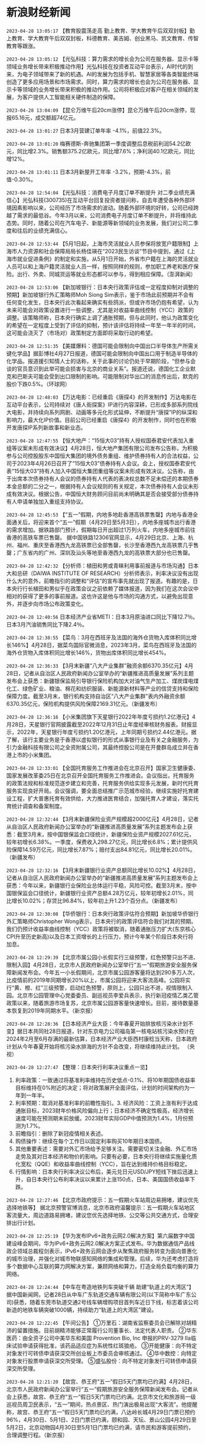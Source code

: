 # 新浪财经新闻
`2023-04-28 13:05:17` 【教育股震荡走高 勤上教育、学大教育午后双双封板】勤上教育、学大教育午后双双封板，科德教育、美吉姆、创业黑马、凯文教育、传智教育等跟涨。

`2023-04-28 13:05:12` 【光弘科技：算力需求的增长会为公司在服务器、显示卡等领域业务增长带来积极推动作用】光弘科技在投资者互动平台表示，AI时代的到来，为电子领域带来了新的机遇。AI的发展为包括手机、智慧家居等各类智能终端创造了更多应用场景和市场需求。同时，算力需求的增长也会为公司在服务器、显示卡等领域的业务增长带来积极的推动作用。公司将积极应对客户在相关领域的发展，为客户提供人工智能相关硬件制造的保障。

`2023-04-28 13:04:09` 【昆仑万维午后20cm涨停】昆仑万维午后20cm涨停，现报65.16元，成交额超74亿元。

`2023-04-28 13:01:27` 日本3月营建订单年率 -4.1%，前值22.3%。

`2023-04-28 13:01:20` 梅赛德斯-奔驰集团第一季度调整后息税前利润54.2亿欧元，同比增2.3%。销售额375.2亿欧元，同比增7.6%；净利润40.1亿欧元，同比增12%。

`2023-04-28 13:01:11` 日本3月新屋开工年率 -3.2%，预期-4.3%，前值-0.30%。

`2023-04-28 12:54:04` 【光弘科技：消费电子月度订单不断提升 对二季业绩充满信心】光弘科技(300735)在互动平台回复投资者提问称，自去年遭受各种外部环境因素影响以来，公司经历了市场需求的波动。随着外部环境的好转，公司已经跨越了需求的最低谷。今年3月以来，公司消费电子月度订单不断提升，并将维持此态势。同时，随着公司在汽车电子、新能源等新领域的业务发展，我们对公司二季度和往后的业绩充满信心。

`2023-04-28 12:53:44` 【5月1日起，上海市灵活就业人员参保将放宽户籍限制】上海市人力资源和社会保障局局长杨佳瑛在“2023民生访谈”节目中提到，通过《上海市就业促进条例》的制定和实施，从5月1日开始，外省市户籍在上海的灵活就业人员可以和上海户籍灵活就业人员一样，按照同样的规则，参加职工养老和医疗保险。出行、外卖、同城货运等就业形态都可以参与，得到相应保障。（澎湃新闻）

`2023-04-28 12:53:06` 【新加坡银行：日本央行政策评估或一定程度抑制对调整的预期】新加坡银行外汇策略师Moh Siong Sim表示，鉴于市场此前预期并不会有任何变化发生，日本央行此次看起来确实有些鸽派，但或许市场仍抱有希望，认为未来可能会对政策设置进行一些调整，尤其是对收益率曲线控制（YCC）政策的调整。该策略师称，日本央行确实上调了通胀预期，但与此同时，他认为政策变化的希望在一定程度上受到了评估的抑制，预计该评估将持续一年至一年半的时间，这可能会浇灭了（市场对）政策制定方面即将采取行动的希望。

`2023-04-28 12:51:35` 【美媒爆料：德国可能会限制向中国出口半导体生产所需关键化学品】据彭博社4月27日报道，德国可能会限制向中国出口用于制造半导体的化学品。报道援引知情人士的话称，关于此事的讨论仍处于早期阶段，“但参与会谈的官员意识到此举可能会损害与北京的商业关系”。报道还说，德国化工企业默克和巴斯夫可能会受到出口限制的影响。可能限制对华出口的消息传出后，默克的股价下跌0.5%。（环球网）

`2023-04-28 12:48:03` 【万达电影：已经重启《唐探4》的开发制作】万达电影在互动平台表示，公司持续对《唐人街探案》IP进行内容深耕，已形成多部系列院线大电影，并持续向系列网剧、动画等多元化形式延伸，不断提升“唐探”IP的纵深和影响力，最大化IP价值。目前公司已经重启《唐探4》的开发制作，同时也在积极开发唐探IP系列新故事和新业态。

`2023-04-28 12:47:55` 【恒大地产：“15恒大03”持有人授权国泰君安代表加入重组等议案未形成有效决议】4月28日，恒大地产集团有限公司发布公告称，为积极参与公司控股股东中国恒大集团的境外债务重组、维护债券持有人的合法权益，公司于2023年4月26日召开了“15恒大03”债券持有人会议。会上，授权国泰君安代表“15恒大03”持有人加入中国恒大集团重组等议案未形成有效决议。公告称，由于出席本次债券持有人会议的债券持有人代表的表决权总数不足未偿还的本期债券本金总额的二分之一，根据持有人会议规则的有关规定，本次债券持有人会议未形成有效决议。根据公告，中国恒大财务顾问目前尚未明确其是否会接受部分债券持有人申请单独加入重组支持协议。

`2023-04-28 12:45:53` 【“五一”假期，内地多地赴香港高铁票售罄】内地与香港全面通关后，将迎来首个“五一”假期（4月29日至5月3日），内地多座城市出行香港的需求增加。据铁路部门预计，假期每日开出超过1万列火车，内地多座城市前往香港的高铁车票已售罄。 据中国铁路12306官网显示，4月29日北京、上海、杭州、福州、重庆至香港西九龙高铁票已全部售罄，长沙至香港西九龙高铁票几乎售罄；广东省内的广州、深圳及汕头等地至香港西九龙的高铁票大部分也已售罄。

`2023-04-28 12:42:32` 【分析师：植田和男或青睐利用事前报道与市场沟通】日本大和总研（DAIWA INSTITUTE OF RESEARCH）分析师表示，利率决议没有出现什么大的意外，前瞻指引的调整和“评估”的宣布事先就出现了报道。有趣的是，日本央行行长植田和男似乎在政策会议之前依赖了媒体报道，因为我们在这次会议中相对的获得了更多的事前报道。这也许这是他与市场的沟通方式，以避免出现意外，并逐步向市场公布政策变化。

`2023-04-28 12:40:56` 日本经济产业省METI：日本3月原油进口同比下降12.7％。日本3月汽油销售同比下降2.4％。

`2023-04-28 12:38:55` 【菜鸟：3月在西班牙及法国的海外仓货物入库体积同比增长146%】4月28日，据菜鸟国际官微消息，2023年3月，菜鸟在西班牙及法国的海外仓货物入库体积同比增长146%，货物出库体积同比增长454%。

`2023-04-28 12:36:33` 【3月末新疆“八大产业集群”融资余额6370.35亿元】4月28日，记者从自治区人民政府新闻办公室举办的“新疆推进高质量发展”系列主题发布会上获悉：新疆银保监局引导银行保险机构加大对油气生产加工、煤炭煤电煤化工、绿色矿业、粮油、棉花和纺织服装、新能源新材料等产业的信贷支持和保险保障力度。截至3月末，银行机构支持自治区“八大产业集群”表内外融资余额6370.35亿元，保险机构提供风险保障2169.31亿元。（新疆发布）

`2023-04-28 12:36:16` 【小米集团旗下天星银行2022年年度亏损约1.2亿港元】4月28日，天星银行官网披露截至2022年12月31日止年度经审核财务报表。财报显示，2022年，天星银行年度亏损约1.20亿港元，上年同期亏损约2.44亿港元。据了解，该行主要业务是于香港以虚拟银行的形式从事银行业及有关之金融服务，为引力金融科技有限公司之全资附属公司，其最终控股公司是在开曼群岛成立并在香港上市的小米集团。

`2023-04-28 12:33:01` 【全国托育服务工作推进会在北京召开】国家卫生健康委、国家发展改革委25日在北京召开全国托育服务工作推进会。会议指出，托育服务的政策法规和标准规范逐步建立和完善，托育服务供给实现多元发展，新时代托育服务实现良好开局。会议强调，要全面总结推广示范城市经验，继续实施好托育建设工程，扩大普惠托育有效供给，大力推进医育结合，加强托育人才建设，落实托育统计调查和备案制度。

`2023-04-28 12:32:44` 【3月末新疆保险业资产规模超2000亿元】4月28日，记者从自治区人民政府新闻办公室举办的“新疆推进高质量发展”系列主题发布会上获悉：截至3月末，按中国银保监会口径统计，新疆保险业资产规模2027.61亿元，较年初增长6.38%。一季度，保费收入298.27亿元，同比增长6.8%；累计提供风险保障14.59万亿元，同比增长7.87%；赔付支出84.81亿元，同比增长20.01%。（新疆发布）

`2023-04-28 12:32:16` 【3月末新疆银行业资产总额同比增长10.02%】4月28日，记者从自治区人民政府新闻办公室举办的“新疆推进高质量发展”系列主题发布会上获悉：今年以来，新疆银行业保险业总体运行平稳，风险可控。截至3月末，按中国银保监会口径统计，新疆银行业资产总额4.28万亿元，较年初增长2.01%，同比增长10.02%；存贷比96.84%，较年初上升1.23个百分点。（新疆发布）

`2023-04-28 12:30:08` 【华侨银行：日本央行政策评估符合预期】新加坡华侨银行外汇策略师Christopher Wong表示，日本央行的政策评估符合我们对其的预期。我们仍预计收益率曲线控制（YCC）政策将被取消，随着通胀压力扩大(东京核心CPI升至历史新高)以及日本工资增长的上行压力，预计今年某个阶段日本央行将加息。

`2023-04-28 12:29:39` 【北京市属公园小长假实行三级预警，红色预警只出不进、限制入园】4月28日，北京市人民政府新闻办公室举行“五一”假期旅游安全服务保障新闻发布会。今年五一小长假期间，北京市属公园游客量将达到290多万人次，比疫情前的2019年同期增长20%以上，市属公园将迎来大客流高峰。公园将实行“黄、橙、红”三级预警，启动红色预警，原则上，公园只出不进，视情限制入园。北京市公园管理中心党委委员、副巡视员李爱兵表示，执行新冠疫情乙类乙管政策以来，随着旅游市场复苏，北京市属公园游客量快速增长。目前，接待数量基本恢复到2019年同期水平。（新京报）

`2023-04-28 12:28:36` 【日本经济产业大臣：今年春夏开始排放核污染水计划不变】据日本共同社28日报道，针对东京电力公司福岛第一核电站核污染水预计在2024年2月至6月存满的最新估算，日本经济产业大臣西村康稔当天称，日本政府计划从今年春夏开始将核污染水排海的方针不会改变，将继续维持此计划。  （央视）

`2023-04-28 12:27:47` 【整理：日本央行利率决议重点一览】
1. 利率政策：一致通过将基准利率维持在历史低点-0.1%、将10年期国债收益率目标维持在0%附近的决定；将对政策展开全面评估，计划的时间架构约为一年到一年半。
2. 利率预期：取消对基准利率的前瞻性指引。3. 经济风险：工资上涨有利于达成通胀目标，2023财年价格风险偏向上行；日本经济不确定性极高，经济增长速度可能在预测期末前放缓。2023财年实际GDP中值预测为1.4%，1月份预测为1.7%。
4. 前瞻指引：删除了新冠疫情相关表述。
5. 购债操作：继续在每个工作日以固定利率购买10年期日本国债。
6. 其他重要表述：需要对外汇市场给予足够关注。需要密切关注金融、外汇市场走势及其对日本经济和物价的影响。只要有必要，日本央行将继续实施量化质化宽松（QQE）和收益率曲线控制（YCC），旨在达到维持价格目标稳定。
7. 行情影响：日本央行利率决议公布后，美元兑日元USD/JPY短线下挫后迅速上升，自日本央行公布利率决议以来累计上涨150点，日本、美国国债收益率下跌。

`2023-04-28 12:27:46` 【北京市政府提示：五一假期火车站周边易拥堵，建议优先选择地铁等】 据北京预警官博消息，北京市政府温馨提示：五一假期火车站地区客流量大，周边道路易拥堵，建议您优先选择地铁、公交等公共交通方式，合理安排出行计划。

`2023-04-28 12:25:19` 【华为发布IPv6+政务云网2.0解决方案】第六届数字中国建设峰会期间，华为IPv6+政务云网2.0解决方案正式发布。华为数据通信产品线政企领域总裁程剑表示，IPv6+政务云网会逐步从聚焦政府服务转变为面向普惠化的城市治理，并强化对城市物联感知网络的集成和管理。后续，华为还考虑打造将多个数据中心互联的算力网解决方案，兼顾网络和算力，打造全局负载均衡的算力网络。

`2023-04-28 12:24:44` 【中车在粤造地铁列车突破千辆 助建“轨道上的大湾区”】 据中国新闻网，记者28日从中车广东轨道交通车辆有限公司(以下简称中车广东公司)获悉，随着东莞市轨道交通2号线车辆增购项目首列车近日下线，标志着该公司新造的地铁车辆突破1000辆，持续助力“轨道上的大湾区”建设。

`2023-04-28 12:22:45` 【午间公告】
①万里石：湖南省监察委员会已解除对胡精沛的留置措施。目前胡精沛能够正常履行公司董事长、法定代表人职责。
②华东医药：由全资子公司中美华东和美国 Provention Bio, Inc 申报的PRV-3279 Ⅱa临床试验申请获得批准，该药品适应症为系统性红斑狼疮。
③开能健康：向不特定对象发行可转债申请获深交所创业板上市委员会审核通过。
④华中数控：向特定对象发行股票申请获深交所受理。
⑤盛弘股份：向不特定对象发行可转债申请获深交所受理。

`2023-04-28 12:21:20` 【故宫、恭王府“五一”假日5天门票均已约满】4月28日，北京市人民政府新闻办公室举行“五一”假期旅游安全服务保障新闻发布会。记者从会上获悉，故宫、恭王府“五一”假日5天门票均已约满。北京市文化和旅游局一级巡视员周卫民表示，“五一”期间，热点景区、热门演出极易出现“大客流”。他提醒称，故宫、恭王府“五一”假日5天门票均已约满，八达岭长城4月29日门票已预约96%，4月30日、5月1日、2日门票已约满，颐和园、天坛、景山公园4月29日至5月2日，北京动物园4月30日至5月1日门票均已约满，请市民和游客提前预约，合理调整行程。（新京报）

